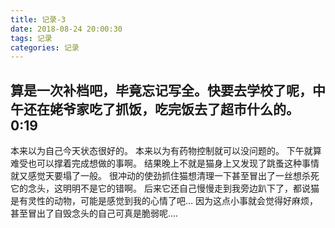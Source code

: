 ```yaml
---
title: 记录-3
date: 2018-08-24 20:00:30
tags: 记录
categories: 记录
---
```

算是一次补档吧，毕竟忘记写全。快要去学校了呢，中午还在姥爷家吃了抓饭，吃完饭去了超市什么的。
0:19
---
本来以为自己今天状态很好的。
本来以为有药物控制就可以没问题的。
下午就算难受也可以撑着完成想做的事啊。
结果晚上不就是猫身上又发现了跳蚤这种事情就又感觉天要塌了一般。
很冲动的使劲抓住猫想清理一下甚至冒出了一丝想杀死它的念头，这明明不是它的错啊。
后来它还自己慢慢走到我旁边趴下了，都说猫是有灵性的动物，可能是感觉到我的心情了吧…
因为这点小事就会觉得好麻烦，甚至冒出了自毁念头的自己可真是脆弱呢....